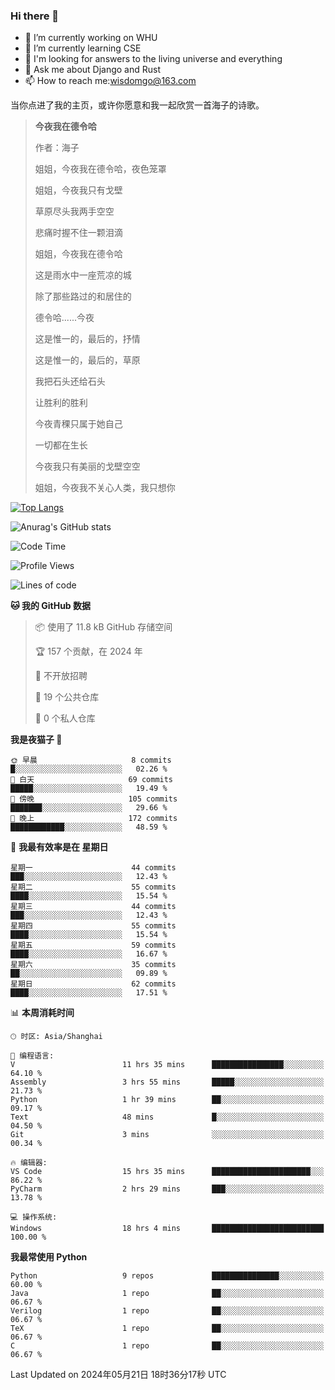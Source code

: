 ### Hi there 👋



- 🔭 I’m currently working on WHU
- 🌱 I’m currently learning CSE
- 🤔 I'm looking for answers to the living universe and everything
- 💬 Ask me about Django and Rust
- 📫 How to reach me:wisdomgo@163.com

当你点进了我的主页，或许你愿意和我一起欣赏一首海子的诗歌。

>**今夜我在德令哈**
>
>作者：海子
>
>姐姐，今夜我在德令哈，夜色笼罩
>
>姐姐，今夜我只有戈壁
>
>草原尽头我两手空空
>
>悲痛时握不住一颗泪滴
>
>姐姐，今夜我在德令哈
>
>这是雨水中一座荒凉的城
>
>除了那些路过的和居住的
>
>德令哈......今夜
>
>这是惟一的，最后的，抒情
>
>这是惟一的，最后的，草原
>
>我把石头还给石头
>
>让胜利的胜利
>
>今夜青稞只属于她自己
>
>一切都在生长
>
>今夜我只有美丽的戈壁空空
>
>姐姐，今夜我不关心人类，我只想你



[![Top Langs](https://github-readme-stats.vercel.app/api/top-langs/?username=wisdomgo&theme=onedark)](https://github.com/anuraghazra/github-readme-stats)

![Anurag's GitHub stats](https://github-readme-stats.vercel.app/api?username=wisdomgo&hide=contribs,stars&theme=synthwave)

<!--START_SECTION:waka-->
![Code Time](http://img.shields.io/badge/Code%20Time-190%20hrs%2045%20mins-blue)

![Profile Views](http://img.shields.io/badge/%E4%B8%AA%E4%BA%BA%E8%B5%84%E6%96%99%E8%A7%82%E7%9C%8B%E6%AC%A1%E6%95%B0-1-blue)

![Lines of code](https://img.shields.io/badge/%E4%BB%8E%E3%80%8CHello%20World%E3%80%8D%E8%B5%B7%E6%88%91%E5%B7%B2%E7%BB%8F%E5%86%99%E4%BA%86-63.9%20thousand%20%E8%A1%8C%E4%BB%A3%E7%A0%81-blue)

**🐱 我的 GitHub 数据** 

> 📦  使用了 11.8 kB GitHub 存储空间 
 > 
> 🏆 157 个贡献，在 2024 年
 > 
> 🚫 不开放招聘
 > 
> 📜 19 个公共仓库 
 > 
> 🔑 0 个私人仓库 
 > 
**我是夜猫子 🦉** 

```text
🌞 早晨                     8 commits           █░░░░░░░░░░░░░░░░░░░░░░░░   02.26 % 
🌆 白天                     69 commits          █████░░░░░░░░░░░░░░░░░░░░   19.49 % 
🌃 傍晚                     105 commits         ███████░░░░░░░░░░░░░░░░░░   29.66 % 
🌙 晚上                     172 commits         ████████████░░░░░░░░░░░░░   48.59 % 
```
📅 **我最有效率是在 星期日** 

```text
星期一                      44 commits          ███░░░░░░░░░░░░░░░░░░░░░░   12.43 % 
星期二                      55 commits          ████░░░░░░░░░░░░░░░░░░░░░   15.54 % 
星期三                      44 commits          ███░░░░░░░░░░░░░░░░░░░░░░   12.43 % 
星期四                      55 commits          ████░░░░░░░░░░░░░░░░░░░░░   15.54 % 
星期五                      59 commits          ████░░░░░░░░░░░░░░░░░░░░░   16.67 % 
星期六                      35 commits          ██░░░░░░░░░░░░░░░░░░░░░░░   09.89 % 
星期日                      62 commits          ████░░░░░░░░░░░░░░░░░░░░░   17.51 % 
```


📊 **本周消耗时间** 

```text
🕑︎ 时区: Asia/Shanghai

💬 编程语言: 
V                        11 hrs 35 mins      ████████████████░░░░░░░░░   64.10 % 
Assembly                 3 hrs 55 mins       █████░░░░░░░░░░░░░░░░░░░░   21.73 % 
Python                   1 hr 39 mins        ██░░░░░░░░░░░░░░░░░░░░░░░   09.17 % 
Text                     48 mins             █░░░░░░░░░░░░░░░░░░░░░░░░   04.50 % 
Git                      3 mins              ░░░░░░░░░░░░░░░░░░░░░░░░░   00.34 % 

🔥 编辑器: 
VS Code                  15 hrs 35 mins      ██████████████████████░░░   86.22 % 
PyCharm                  2 hrs 29 mins       ███░░░░░░░░░░░░░░░░░░░░░░   13.78 % 

💻 操作系统: 
Windows                  18 hrs 4 mins       █████████████████████████   100.00 % 
```

**我最常使用 Python** 

```text
Python                   9 repos             ███████████████░░░░░░░░░░   60.00 % 
Java                     1 repo              ██░░░░░░░░░░░░░░░░░░░░░░░   06.67 % 
Verilog                  1 repo              ██░░░░░░░░░░░░░░░░░░░░░░░   06.67 % 
TeX                      1 repo              ██░░░░░░░░░░░░░░░░░░░░░░░   06.67 % 
C                        1 repo              ██░░░░░░░░░░░░░░░░░░░░░░░   06.67 % 
```




 Last Updated on 2024年05月21日 18时36分17秒 UTC
<!--END_SECTION:waka-->
